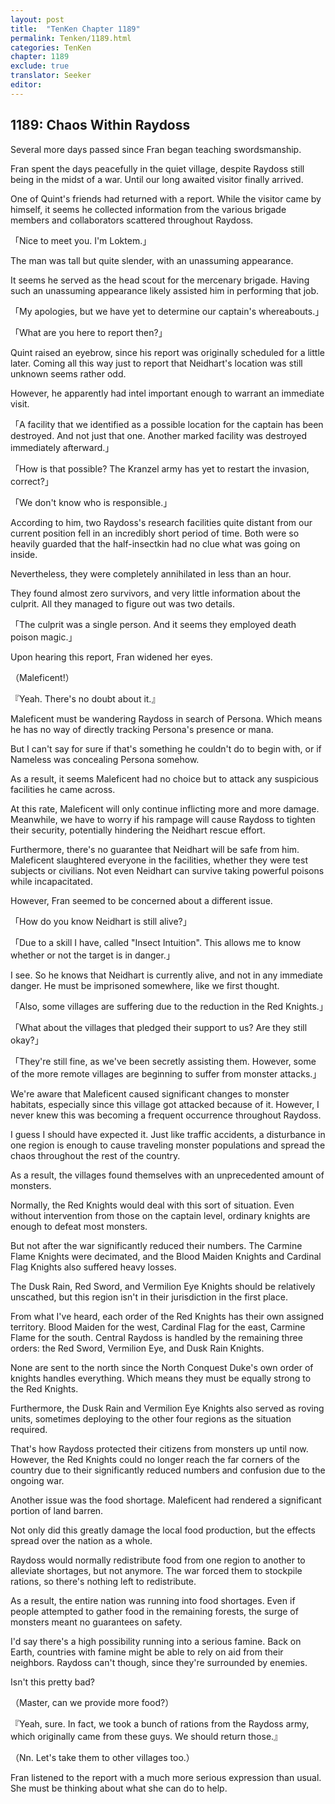 ```yaml
---
layout: post
title:  "TenKen Chapter 1189"
permalink: Tenken/1189.html
categories: TenKen
chapter: 1189
exclude: true
translator: Seeker
editor: 
---
```

<h2>1189: Chaos Within Raydoss</h2>

Several more days passed since Fran began teaching swordsmanship.

Fran spent the days peacefully in the quiet village, despite Raydoss still being in the midst of a war. Until our long awaited visitor finally arrived.

One of Quint's friends had returned with a report. While the visitor came by himself, it seems he collected information from the various brigade members and collaborators scattered throughout Raydoss.

「Nice to meet you. I'm Loktem.」

The man was tall but quite slender, with an unassuming appearance.

It seems he served as the head scout for the mercenary brigade. Having such an unassuming appearance likely assisted him in performing that job.

「My apologies, but we have yet to determine our captain's whereabouts.」

「What are you here to report then?」

Quint raised an eyebrow, since his report was originally scheduled for a little later. Coming all this way just to report that Neidhart's location was still unknown seems rather odd.

However, he apparently had intel important enough to warrant an immediate visit.

「A facility that we identified as a possible location for the captain has been destroyed. And not just that one. Another marked facility was destroyed immediately afterward.」

「How is that possible? The Kranzel army has yet to restart the invasion, correct?」

「We don't know who is responsible.」

According to him, two Raydoss's research facilities quite distant from our current position fell in an incredibly short period of time. Both were so heavily guarded that the half-insectkin had no clue what was going on inside.

Nevertheless, they were completely annihilated in less than an hour.

They found almost zero survivors, and very little information about the culprit. All they managed to figure out was two details.

「The culprit was a single person. And it seems they employed death poison magic.」

Upon hearing this report, Fran widened her eyes.

（Maleficent!）

『Yeah. There's no doubt about it.』

Maleficent must be wandering Raydoss in search of Persona. Which means he has no way of directly tracking Persona's presence or mana.

But I can't say for sure if that's something he couldn't do to begin with, or if Nameless was concealing Persona somehow.

As a result, it seems Maleficent had no choice but to attack any suspicious facilities he came across.

At this rate, Maleficent will only continue inflicting more and more damage. Meanwhile, we have to worry if his rampage will cause Raydoss to tighten their security, potentially hindering the Neidhart rescue effort.

Furthermore, there's no guarantee that Neidhart will be safe from him. Maleficent slaughtered everyone in the facilities, whether they were test subjects or civilians. Not even Neidhart can survive taking powerful poisons while incapacitated.

However, Fran seemed to be concerned about a different issue.

「How do you know Neidhart is still alive?」

「Due to a skill I have, called "Insect Intuition". This allows me to know whether or not the target is in danger.」

I see. So he knows that Neidhart is currently alive, and not in any immediate danger. He must be imprisoned somewhere, like we first thought.

「Also, some villages are suffering due to the reduction in the Red Knights.」

「What about the villages that pledged their support to us? Are they still okay?」

「They're still fine, as we've been secretly assisting them. However, some of the more remote villages are beginning to suffer from monster attacks.」

We're aware that Maleficent caused significant changes to monster habitats, especially since this village got attacked because of it. However, I never knew this was becoming a frequent occurrence throughout Raydoss.

I guess I should have expected it. Just like traffic accidents, a disturbance in one region is enough to cause traveling monster populations and spread the chaos throughout the rest of the country.

As a result, the villages found themselves with an unprecedented amount of monsters.

Normally, the Red Knights would deal with this sort of situation. Even without intervention from those on the captain level, ordinary knights are enough to defeat most monsters.

But not after the war significantly reduced their numbers. The Carmine Flame Knights were decimated, and the Blood Maiden Knights and Cardinal Flag Knights also suffered heavy losses.

The Dusk Rain, Red Sword, and Vermilion Eye Knights should be relatively unscathed, but this region isn't in their jurisdiction in the first place.

From what I've heard, each order of the Red Knights has their own assigned territory. Blood Maiden for the west, Cardinal Flag for the east, Carmine Flame for the south. Central Raydoss is handled by the remaining three orders: the Red Sword, Vermilion Eye, and Dusk Rain Knights.

None are sent to the north since the North Conquest Duke's own order of knights handles everything. Which means they must be equally strong to the Red Knights.

Furthermore, the Dusk Rain and Vermilion Eye Knights also served as roving units, sometimes deploying to the other four regions as the situation required.

That's how Raydoss protected their citizens from monsters up until now. However, the Red Knights could no longer reach the far corners of the country due to their significantly reduced numbers and confusion due to the ongoing war.

Another issue was the food shortage. Maleficent had rendered a significant portion of land barren.

Not only did this greatly damage the local food production, but the effects spread over the nation as a whole.

Raydoss would normally redistribute food from one region to another to alleviate shortages, but not anymore. The war forced them to stockpile rations, so there's nothing left to redistribute.

As a result, the entire nation was running into food shortages. Even if people attempted to gather food in the remaining forests, the surge of monsters meant no guarantees on safety.

I'd say there's a high possibility running into a serious famine. Back on Earth, countries with famine might be able to rely on aid from their neighbors. Raydoss can't though, since they're surrounded by enemies.

Isn't this pretty bad?

（Master, can we provide more food?）

『Yeah, sure. In fact, we took a bunch of rations from the Raydoss army, which originally came from these guys. We should return those.』

（Nn. Let's take them to other villages too.）

Fran listened to the report with a much more serious expression than usual. She must be thinking about what she can do to help.
